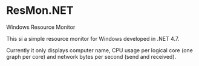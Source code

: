# ResMon.NET
Windows Resource Monitor

This si a simple resource monitor for Windows developed in .NET 4.7.

Currently it only displays computer name, CPU usage per logical core (one graph per core) and network bytes per second (send and received).
